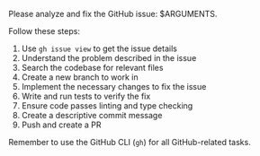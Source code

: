 Please analyze and fix the GitHub issue: $ARGUMENTS.

Follow these steps:

1. Use `gh issue view` to get the issue details
2. Understand the problem described in the issue
3. Search the codebase for relevant files
4. Create a new branch to work in
5. Implement the necessary changes to fix the issue
6. Write and run tests to verify the fix
7. Ensure code passes linting and type checking
8. Create a descriptive commit message
9. Push and create a PR

Remember to use the GitHub CLI (`gh`) for all GitHub-related tasks.